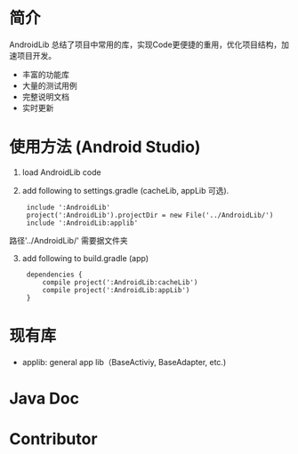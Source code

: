 # 简介

AndroidLib 总结了项目中常用的库，实现Code更便捷的重用，优化项目结构，加速项目开发。

- 丰富的功能库
- 大量的测试用例
- 完整说明文档
- 实时更新

# 使用方法 (Android Studio)

1. load AndroidLib code
2. add following to settings.gradle (cacheLib, appLib 可选). 

        include ':AndroidLib'
        project(':AndroidLib').projectDir = new File('../AndroidLib/')
        include ':AndroidLib:applib'

路径'../AndroidLib/' 需要据文件夹

3. add following to build.gradle (app)

        dependencies {
            compile project(':AndroidLib:cacheLib')
            compile project(':AndroidLib:appLib')
        }

# 现有库

- applib: general app lib（BaseActiviy, BaseAdapter, etc.)

# Java Doc 


# Contributor 